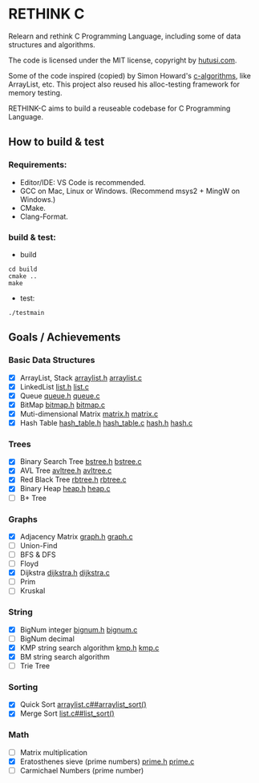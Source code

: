 # RETHINK C

Relearn and rethink C Programming Language, including some of data structures and algorithms.

The code is licensed under the MIT license, copyright by [hutusi.com](http://hutusi.com/).

Some of the code inspired (copied) by Simon Howard's [c-algorithms](https://github.com/fragglet/c-algorithms), like ArrayList, etc. This project also reused his alloc-testing framework for memory testing.

RETHINK-C aims to build a reuseable codebase for C Programming Language. 

## How to build & test

### Requirements:

* Editor/IDE: VS Code is recommended.
* GCC on Mac, Linux or Windows. (Recommend msys2 + MingW on Windows.)
* CMake. 
* Clang-Format.

### build & test:

* build 

```
cd build
cmake ..
make
```

* test:

```
./testmain
```

## Goals / Achievements

### Basic Data Structures

- [x] ArrayList, Stack [arraylist.h](src/arraylist.h) [arraylist.c](src/arraylist.c)
- [x] LinkedList [list.h](src/list.h) [list.c](src/list.c)
- [x] Queue [queue.h](src/queue.h) [queue.c](src/queue.c)
- [x] BitMap [bitmap.h](src/bitmap.h) [bitmap.c](src/bitmap.c)
- [x] Muti-dimensional Matrix [matrix.h](src/matrix.h) [matrix.c](src/matrix.c)
- [x] Hash Table [hash_table.h](src/hash_table.h) [hash_table.c](src/hash_table.c) [hash.h](src/hash.h) [hash.c](src/hash.c)

### Trees
- [x] Binary Search Tree [bstree.h](src/bstree.h) [bstree.c](src/bstree.c)
- [x] AVL Tree [avltree.h](src/avltree.h) [avltree.c](src/avltree.c)
- [x] Red Black Tree [rbtree.h](src/rbtree.h) [rbtree.c](src/rbtree.c)
- [x] Binary Heap [heap.h](src/heap.h) [heap.c](src/heap.c)
- [ ] B+ Tree

### Graphs
- [x] Adjacency Matrix [graph.h](src/graph.h) [graph.c](src/graph.c)
- [ ] Union-Find
- [ ] BFS & DFS
- [ ] Floyd
- [x] Dijkstra [dijkstra.h](src/dijkstra.h) [dijkstra.c](src/dijkstra.c)
- [ ] Prim
- [ ] Kruskal

### String
- [x] BigNum integer [bignum.h](src/bignum.h) [bignum.c](src/bignum.c)
- [ ] BigNum decimal
- [x] KMP string search algorithm [kmp.h](src/kmp.h) [kmp.c](src/kmp.c)
- [x] BM string search algorithm
- [ ] Trie Tree

### Sorting
- [x] Quick Sort [arraylist.c##arraylist_sort()](src/arraylist.c)
- [x] Merge Sort [list.c##list_sort()](src/list.c)

### Math
- [ ] Matrix multiplication
- [x] Eratosthenes sieve (prime numbers) [prime.h](src/prime.h) [prime.c](src/prime.c)
- [ ] Carmichael Numbers (prime number)
